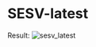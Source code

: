# SESV-latest
Result:
![sesv_latest](https://github.com/thanhtaita/SESV-latest/assets/102627561/cacb5ebc-1354-433a-a170-b70b7b3f2c5d)
